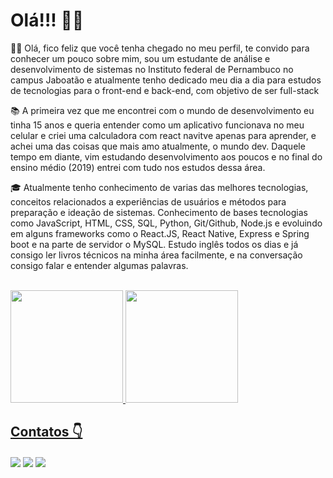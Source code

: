 
<div>
  <h1>Olá!!! 🙋‍♂️ </h1>
  <P>
  👋🏽 Olá, fico feliz que você tenha chegado no meu perfil, te convido para conhecer um pouco sobre mim, sou um estudante de análise e desenvolvimento de sistemas no Instituto federal de Pernambuco no campus Jaboatão e atualmente tenho dedicado meu dia a dia para estudos de tecnologias para o front-end e back-end, com objetivo de ser full-stack 

📚 A primeira vez que me encontrei com o mundo de desenvolvimento eu tinha 15 anos e queria entender como um aplicativo funcionava no meu celular e criei uma calculadora com react navitve apenas para aprender, e achei uma das coisas que mais amo atualmente, o mundo dev. Daquele tempo em diante, vim estudando desenvolvimento aos poucos e no final do ensino médio (2019) entrei com tudo nos estudos dessa área.

🎓 Atualmente tenho conhecimento de varias das melhores tecnologias, conceitos relacionados a experiências de usuários e métodos para preparação e ideação de sistemas. Conhecimento de bases tecnologias como JavaScript, HTML, CSS, SQL, Python, Git/Github, Node.js e evoluindo em alguns frameworks como o React.JS, React Native, Express e Spring boot e na parte de servidor o MySQL. Estudo inglês todos os dias e já consigo ler livros técnicos na minha área facilmente, e na conversação consigo falar e entender algumas palavras.
  </p>
</div><br>

<div>
  <a href="https://github.com/Davi-Lv/">
  <img height="180em" src="https://github-readme-stats.vercel.app/api/top-langs/?username=Davi-LV&layout=compact&langs_count=7&theme=codeSTACKr"/>
  <img height="180em" src="https://github-readme-stats.vercel.app/api?username=Davi-LV&show_icons=true&theme=codeSTACKr&include_all_commits=true&count_private=true"/>
</div>
  
<div> 
  <h2>Contatos 👇 </h2>
  <a href="https://www.linkedin.com/in/davi-mordonho-277948236"><img id="linkedIn" align="center" max-width=100%  src="https://img.shields.io/badge/LinkedIn-0077B5?style=for-the-badge&logo=linkedin&logoColor=white"></a>
  <a href="mailto:josedavimordonhoguimaraes@gmail.com"><img id="gmail" align="center" max-width=100%  src="https://img.shields.io/badge/Gmail-D14836?style=for-the-badge&logo=gmail&logoColor=white"></a>
    <a href="https://www.instagram.com/davii_lv/"><img id="instagram" align="center" max-width=100%  src="https://img.shields.io/badge/Instagram-E4405F?style=for-the-badge&logo=instagram&logoColor=white"></a>
</div>

<!--
index.( José Davi Mordonho Guimarães )
-->
